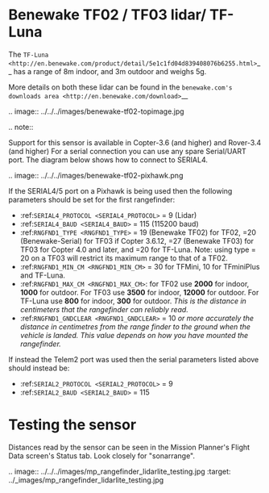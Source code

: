 Benewake TF02 / TF03 lidar/ TF-Luna
===================================
The `TF-Luna <http://en.benewake.com/product/detail/5e1c1fd04d839408076b6255.html>`__ has a range of 8m indoor, and 3m outdoor and weighs 5g.

More details on both these lidar can be found in the `benewake.com's downloads area <http://en.benewake.com/download>`__

.. image:: ../../../images/benewake-tf02-topimage.jpg

.. note::

   Support for this sensor is available in Copter-3.6 (and higher) and Rover-3.4 (and higher)
   For a serial connection you can use any spare Serial/UART port.  The diagram below shows how to connect to SERIAL4.

.. image:: ../../../images/benewake-tf02-pixhawk.png

If the SERIAL4/5 port on a Pixhawk is being used then the following parameters should be set for the first rangefinder:

-  :ref:`SERIAL4_PROTOCOL <SERIAL4_PROTOCOL>` = 9 (Lidar)
-  :ref:`SERIAL4_BAUD <SERIAL4_BAUD>` = 115 (115200 baud)
-  :ref:`RNGFND1_TYPE <RNGFND1_TYPE>` = 19 (Benewake TF02) for TF02, =20 (Benewake-Serial) for TF03 if Copter 3.6.12, =27 (Benewake TF03) for TF03 for Copter 4.0 and later, and =20 for TF-Luna. Note: using type = 20 on a TF03 will restrict its maximum range to that of a TF02.
-  :ref:`RNGFND1_MIN_CM <RNGFND1_MIN_CM>` = 30 for TFMini, 10 for TFminiPlus and TF-Luna.
-  :ref:`RNGFND1_MAX_CM <RNGFND1_MAX_CM>`: for TF02 use **2000** for indoor, **1000** for outdoor.  For TF03 use **3500** for indoor, **12000** for outdoor. For TF-Luna use **800** for indoor, **300** for outdoor. *This is the distance in centimeters that the rangefinder can reliably read.*
-  :ref:`RNGFND1_GNDCLEAR <RNGFND1_GNDCLEAR>` = 10 *or more accurately the distance in centimetres from the range finder to the ground when the vehicle is landed.  This value depends on how you have mounted the rangefinder.*

If instead the Telem2 port was used then the serial parameters listed above should instead be:

-  :ref:`SERIAL2_PROTOCOL <SERIAL2_PROTOCOL>` = 9
-  :ref:`SERIAL2_BAUD <SERIAL2_BAUD>` = 115

Testing the sensor
==================

Distances read by the sensor can be seen in the Mission Planner's Flight
Data screen's Status tab. Look closely for "sonarrange".

.. image:: ../../../images/mp_rangefinder_lidarlite_testing.jpg
    :target: ../_images/mp_rangefinder_lidarlite_testing.jpg
